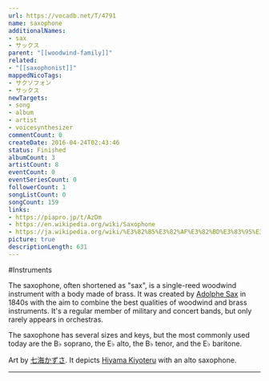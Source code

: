 ```yaml
---
url: https://vocadb.net/T/4791
name: saxophone
additionalNames: 
- sax
- サックス
parent: "[[woodwind-family]]"
related:
- "[[saxophonist]]"
mappedNicoTags:
- サクソフォン
- サックス
newTargets:
- song
- album
- artist
- voicesynthesizer
commentCount: 0
createDate: 2016-04-24T02:43:46
status: Finished
albumCount: 3
artistCount: 8
eventCount: 0
eventSeriesCount: 0
followerCount: 1
songListCount: 0
songCount: 159
links: 
- https://piapro.jp/t/AzDm
- https://en.wikipedia.org/wiki/Saxophone
- https://ja.wikipedia.org/wiki/%E3%82%B5%E3%82%AF%E3%82%BD%E3%83%95%E3%82%A9%E3%83%BC%E3%83%B3
picture: true
descriptionLength: 631
---
```


#Instruments

The saxophone, often shortened as "sax", is a single-reed woodwind instrument with a body made of brass. It was created by [Adolphe Sax](https://en.wikipedia.org/wiki/Adolphe_Sax) in 1840s with the aim to combine the best qualities of woodwind and brass instruments. It's a regular member of military and concert bands, but only rarely appears in orchestras.

The saxophone has several sizes and keys, but the most commonly used today are the B♭ soprano, the E♭ alto, the B♭ tenor, and the E♭ baritone. 
  
Art by [七海かずさ](https://vocadb.net/Ar/15297). It depicts [Hiyama Kiyoteru](https://vocadb.net/Ar/246) with an alto saxophone.

---

